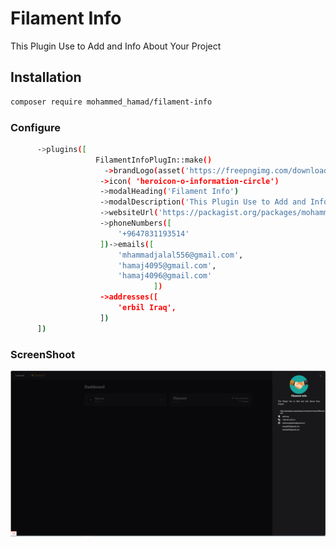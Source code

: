 # Filament Info
This Plugin Use to Add and Info About Your Project

## Installation
```bash
composer require mohammed_hamad/filament-info 
```

### Configure
```bash
      ->plugins([
                   FilamentInfoPlugIn::make()
                     ->brandLogo(asset('https://freepngimg.com/download/business/70298-management-business-icons-consultant-company-social-marketing.png'))
                    ->icon( 'heroicon-o-information-circle')
                    ->modalHeading('Filament Info')
                    ->modalDescription('This Plugin Use to Add and Info About Your Project')
                    ->websiteUrl('https://packagist.org/packages/mohammed_hamad/filament-info')
                    ->phoneNumbers([
                        '+9647831193514'
                    ])->emails([
                        'mhammadjalal556@gmail.com',
                        'hamaj4095@gmail.com',
                        'hamaj4096@gmail.com'
                                ])
                    ->addresses([
                        'erbil Iraq',
                    ])
      ])
```
### ScreenShoot
<img src="./screenShoots/Capture.PNG">